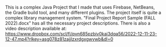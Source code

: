 This is a complex Java Project that I made that uses Firebase, NetBeans, the Gradle build tool, and many different plugins. The project itself is quite a complex library management system. "Final Project Report Sample (FALL 2022).docx" has all the necessary project descriptions. 
There is also a video description available at: https://www.dropbox.com/scl/fi/pvn685pzbiv0kai3dqa56/2022-12-11-23-12-47.mp4?rlkey=asg078z81zajjlzxrdgxgwvwb&dl=0
